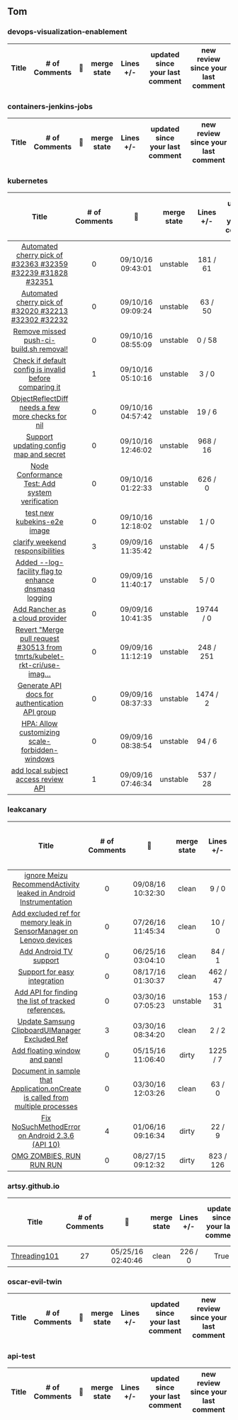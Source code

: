 ## Tom
### devops-visualization-enablement
|Title | # of Comments | :date: | merge state | Lines +/- | updated since your last comment | new review since your last comment | 
| :---: | :---: | :---: | :---: | :---: | :---: | :---: |
### containers-jenkins-jobs
|Title | # of Comments | :date: | merge state | Lines +/- | updated since your last comment | new review since your last comment | 
| :---: | :---: | :---: | :---: | :---: | :---: | :---: |
### kubernetes
|Title | # of Comments | :date: | merge state | Lines +/- | updated since your last comment | new review since your last comment | 
| :---: | :---: | :---: | :---: | :---: | :---: | :---: |
|[Automated cherry pick of #32363 #32359 #32239 #31828 #32351](https://github.com/kubernetes/kubernetes/pull/32448) | 0 | 09/10/16 09:43:01 | unstable | 181 / 61 | True | True | 
|[Automated cherry pick of #32020 #32213 #32302 #32232](https://github.com/kubernetes/kubernetes/pull/32446) | 0 | 09/10/16 09:09:24 | unstable | 63 / 50 | True | True | 
|[Remove missed push-ci-build.sh removal!](https://github.com/kubernetes/kubernetes/pull/32444) | 0 | 09/10/16 08:55:09 | unstable | 0 / 58 | True | True | 
|[Check if default config is invalid before comparing it](https://github.com/kubernetes/kubernetes/pull/32438) | 1 | 09/10/16 05:10:16 | unstable | 3 / 0 | True | True | 
|[ObjectReflectDiff needs a few more checks for nil](https://github.com/kubernetes/kubernetes/pull/32434) | 0 | 09/10/16 04:57:42 | unstable | 19 / 6 | True | True | 
|[Support updating config map and secret](https://github.com/kubernetes/kubernetes/pull/32429) | 0 | 09/10/16 12:46:02 | unstable | 968 / 16 | True | True | 
|[Node Conformance Test: Add system verification](https://github.com/kubernetes/kubernetes/pull/32427) | 0 | 09/10/16 01:22:33 | unstable | 626 / 0 | True | True | 
|[test new kubekins-e2e image](https://github.com/kubernetes/kubernetes/pull/32426) | 0 | 09/10/16 12:18:02 | unstable | 1 / 0 | True | True | 
|[clarify weekend responsibilities](https://github.com/kubernetes/kubernetes/pull/32423) | 3 | 09/09/16 11:35:42 | unstable | 4 / 5 | True | True | 
|[Added --log-facility flag to enhance dnsmasq logging](https://github.com/kubernetes/kubernetes/pull/32422) | 0 | 09/09/16 11:40:17 | unstable | 5 / 0 | True | True | 
|[Add Rancher as a cloud provider](https://github.com/kubernetes/kubernetes/pull/32419) | 0 | 09/09/16 10:41:35 | unstable | 19744 / 0 | True | True | 
|[Revert "Merge pull request #30513 from tmrts/kubelet-rkt-cri/use-imag…](https://github.com/kubernetes/kubernetes/pull/32410) | 0 | 09/09/16 11:12:19 | unstable | 248 / 251 | True | True | 
|[Generate API docs for authentication API group](https://github.com/kubernetes/kubernetes/pull/32409) | 0 | 09/09/16 08:37:33 | unstable | 1474 / 2 | True | True | 
|[HPA: Allow customizing scale-forbidden-windows](https://github.com/kubernetes/kubernetes/pull/32408) | 0 | 09/09/16 08:38:54 | unstable | 94 / 6 | True | True | 
|[add local subject access review API](https://github.com/kubernetes/kubernetes/pull/32407) | 1 | 09/09/16 07:46:34 | unstable | 537 / 28 | True | True | 
### leakcanary
|Title | # of Comments | :date: | merge state | Lines +/- | updated since your last comment | new review since your last comment | 
| :---: | :---: | :---: | :---: | :---: | :---: | :---: |
|[ignore Meizu RecommendActivity leaked in Android Instrumentation](https://github.com/square/leakcanary/pull/596) | 0 | 09/08/16 10:32:30 | clean | 9 / 0 | True | True | 
|[Add excluded ref for memory leak in SensorManager on Lenovo devices](https://github.com/square/leakcanary/pull/571) | 0 | 07/26/16 11:45:34 | clean | 10 / 0 | True | True | 
|[Add Android TV support](https://github.com/square/leakcanary/pull/551) | 0 | 06/25/16 03:04:10 | clean | 84 / 1 | True | True | 
|[Support for easy integration](https://github.com/square/leakcanary/pull/527) | 0 | 08/17/16 01:30:37 | clean | 462 / 47 | True | True | 
|[Add API for finding the list of tracked references.](https://github.com/square/leakcanary/pull/480) | 0 | 03/30/16 07:05:23 | unstable | 153 / 31 | True | True | 
|[Update Samsung ClipboardUIManager Excluded Ref](https://github.com/square/leakcanary/pull/479) | 3 | 03/30/16 08:34:20 | clean | 2 / 2 | True | True | 
|[Add floating window and panel](https://github.com/square/leakcanary/pull/460) | 0 | 05/15/16 11:06:40 | dirty | 1225 / 7 | True | True | 
|[Document in sample that Application.onCreate is called from multiple processes](https://github.com/square/leakcanary/pull/411) | 0 | 03/30/16 12:03:26 | clean | 63 / 0 | True | True | 
|[Fix NoSuchMethodError on Android 2.3.6 (API 10)](https://github.com/square/leakcanary/pull/370) | 4 | 01/06/16 09:16:34 | dirty | 22 / 9 | True | True | 
|[OMG ZOMBIES, RUN RUN RUN](https://github.com/square/leakcanary/pull/257) | 0 | 08/27/15 09:12:32 | dirty | 823 / 126 | True | True | 
### artsy.github.io
|Title | # of Comments | :date: | merge state | Lines +/- | updated since your last comment | new review since your last comment | 
| :---: | :---: | :---: | :---: | :---: | :---: | :---: |
|[Threading101](https://github.com/artsy/artsy.github.io/pull/230) | 27 | 05/25/16 02:40:46 | clean | 226 / 0 | True | True | 
### oscar-evil-twin
|Title | # of Comments | :date: | merge state | Lines +/- | updated since your last comment | new review since your last comment | 
| :---: | :---: | :---: | :---: | :---: | :---: | :---: |
### api-test
|Title | # of Comments | :date: | merge state | Lines +/- | updated since your last comment | new review since your last comment | 
| :---: | :---: | :---: | :---: | :---: | :---: | :---: |

